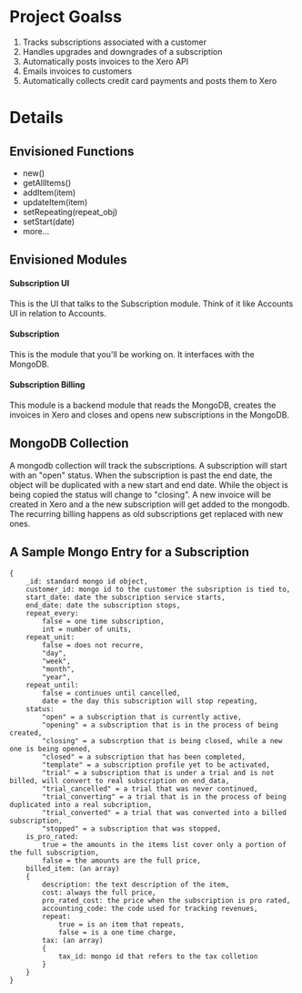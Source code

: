 # Project Goalss

1. Tracks subscriptions associated with a customer
2. Handles upgrades and downgrades of a subscription
3. Automatically posts invoices to the Xero API
4. Emails invoices to customers
5. Automatically collects credit card payments and posts them to Xero
 
# Details

## Envisioned Functions

* new()
* getAllItems()
* addItem(item)
* updateItem(item)
* setRepeating(repeat_obj)
* setStart(date)
* more...

## Envisioned Modules

#### Subscription UI

This is the UI that talks to the Subscription module.  Think of it like Accounts UI in relation to Accounts.

#### Subscription

This is the module that you'll be working on.  It interfaces with the MongoDB.

#### Subscription Billing

This module is a backend module that reads the MongoDB, creates the invoices in Xero and closes and opens new subscriptions in the MongoDB.

## MongoDB Collection

A mongodb collection will track the subscriptions.  A subscription will start with an "open" status.  When the subscription is past the end date, the object will be duplicated with a new start and end date.  While the object is being copied the status will change to "closing".  A new invoice will be created in Xero and a the new subscription will get added to the mongodb. The recurring billing happens as old subscriptions get replaced with new ones.

## A Sample Mongo Entry for a Subscription
```
{
	_id: standard mongo id object,
	customer_id: mongo id to the customer the subsription is tied to,
	start_date: date the subscription service starts,
	end_date: date the subscription stops,
	repeat_every: 
		false = one time subscription,
		int = number of units,
	repeat_unit:
		false = does not recurre,
		"day",
		"week",
		"month",
		"year",
	repeat_until:
		false = continues until cancelled,
		date = the day this subscription will stop repeating,
	status:
		"open" = a subscription that is currently active,
		"opening" = a subscription that is in the process of being created,
		"closing" = a subscrption that is being closed, while a new one is being opened,
		"closed" = a subscription that has been completed,
		"template" = a subscription profile yet to be activated,
		"trial" = a subscription that is under a trial and is not billed, will convert to real subscription on end_data, 
		"trial_cancelled" = a trial that was never continued,
		"trial_converting" = a trial that is in the process of being duplicated into a real subcription, 
		"trial_converted" = a trial that was converted into a billed subscription,
		"stopped" = a subscription that was stopped,
	is_pro_rated:
		true = the amounts in the items list cover only a portion of the full subscription,
		false = the amounts are the full price,
	billed_item: (an array)
	{
		description: the text description of the item,
		cost: always the full price,
		pro_rated_cost: the price when the subscription is pro rated,
		accounting_code: the code used for tracking revenues,
		repeat:
			true = is an item that repeats,
			false = is a one time charge,
		tax: (an array)
		{
			tax_id: mongo id that refers to the tax colletion
		}
	}
}
```
